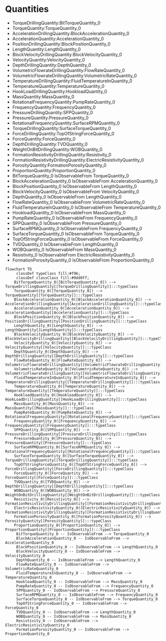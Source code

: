 # Quantities
- TorqueDrillingQuantity:BitTorqueQuantity_0
- TorqueQuantity:TorqueQuantity_0
- AccelerationDrillingQuantity:BlockAccelerationQuantity_0
- AccelerationQuantity:AccelerationQuantity_0
- PositionDrillingQuantity:BlockPositionQuantity_0
- LengthQuantity:LengthQuantity_0
- BlockVelocityDrillingQuantity:BlockVelocityQuantity_0
- VelocityQuantity:VelocityQuantity_0
- DepthDrillingQuantity:DepthQuantity_0
- VolumetricFlowrateDrillingQuantity:FlowRateQuantity_0
- VolumetricFlowrateDrillingQuantity:VolumetricRateQuantity_0
- TemperatureDrillingQuantity:FluidTemperatureInQuantity_0
- TemperatureQuantity:TemperatureQuantity_0
- HookLoadDrillingQuantity:HookloadQuantity_0
- MassQuantity:MassQuantity_0
- RotationalFrequencyQuantity:PumpRateQuantity_0
- FrequencyQuantity:FrequencyQuantity_0
- PressureDrillingQuantity:SPPQuantity_0
- PressureQuantity:PressureQuantity_0
- RotationalFrequencyQuantity:SurfaceRPMQuantity_0
- TorqueDrillingQuantity:SurfaceTorqueQuantity_0
- ForceDrillingQuantity:TopOfStringForceQuantity_0
- ForceQuantity:ForceQuantity_0
- DepthDrillingQuantity:TVDQuantity_0
- WeightOnBitDrillingQuantity:WOBQuantity_0
- FormationResistivityDrillingQuantity:Resistivity_0
- FormationResistivityDrillingQuantity:ElectricResistivityQuantity_0
- PorosityQuantity:FormationPorosityQuantity_0
- ProportionQuantity:ProportionQuantity_0
- BitTorqueQuantity_0 IsObservableFrom TorqueQuantity_0
- BlockAccelerationQuantity_0 IsObservableFrom AccelerationQuantity_0
- BlockPositionQuantity_0 IsObservableFrom LengthQuantity_0
- BlockVelocityQuantity_0 IsObservableFrom VelocityQuantity_0
- DepthQuantity_0 IsObservableFrom LengthQuantity_0
- FlowRateQuantity_0 IsObservableFrom VolumetricRateQuantity_0
- FluidTemperatureInQuantity_0 IsObservableFrom TemperatureQuantity_0
- HookloadQuantity_0 IsObservableFrom MassQuantity_0
- PumpRateQuantity_0 IsObservableFrom FrequencyQuantity_0
- SPPQuantity_0 IsObservableFrom PressureQuantity_0
- SurfaceRPMQuantity_0 IsObservableFrom FrequencyQuantity_0
- SurfaceTorqueQuantity_0 IsObservableFrom TorqueQuantity_0
- TopOfStringForceQuantity_0 IsObservableFrom ForceQuantity_0
- TVDQuantity_0 IsObservableFrom LengthQuantity_0
- WOBQuantity_0 IsObservableFrom MassQuantity_0
- Resistivity_0 IsObservableFrom ElectricResistivityQuantity_0
- FormationPorosityQuantity_0 IsObservableFrom ProportionQuantity_0
```mermaid
flowchart TD
	 classDef typeClass fill:#f96;
	 classDef classClass fill:#9dd0ff;
	BitTorqueQuantity_0([BitTorqueQuantity_0]) --> TorqueDrillingQuantity[[TorqueDrillingQuantity]]:::typeClass
	TorqueQuantity_0([TorqueQuantity_0]) --> TorqueQuantity[[TorqueQuantity]]:::typeClass
	BlockAccelerationQuantity_0([BlockAccelerationQuantity_0]) --> AccelerationDrillingQuantity[[AccelerationDrillingQuantity]]:::typeClass
	AccelerationQuantity_0([AccelerationQuantity_0]) --> AccelerationQuantity[[AccelerationQuantity]]:::typeClass
	BlockPositionQuantity_0([BlockPositionQuantity_0]) --> PositionDrillingQuantity[[PositionDrillingQuantity]]:::typeClass
	LengthQuantity_0([LengthQuantity_0]) --> LengthQuantity[[LengthQuantity]]:::typeClass
	BlockVelocityQuantity_0([BlockVelocityQuantity_0]) --> BlockVelocityDrillingQuantity[[BlockVelocityDrillingQuantity]]:::typeClass
	VelocityQuantity_0([VelocityQuantity_0]) --> VelocityQuantity[[VelocityQuantity]]:::typeClass
	DepthQuantity_0([DepthQuantity_0]) --> DepthDrillingQuantity[[DepthDrillingQuantity]]:::typeClass
	FlowRateQuantity_0([FlowRateQuantity_0]) --> VolumetricFlowrateDrillingQuantity[[VolumetricFlowrateDrillingQuantity]]:::typeClass
	VolumetricRateQuantity_0([VolumetricRateQuantity_0]) --> VolumetricFlowrateDrillingQuantity[[VolumetricFlowrateDrillingQuantity]]:::typeClass
	FluidTemperatureInQuantity_0([FluidTemperatureInQuantity_0]) --> TemperatureDrillingQuantity[[TemperatureDrillingQuantity]]:::typeClass
	TemperatureQuantity_0([TemperatureQuantity_0]) --> TemperatureQuantity[[TemperatureQuantity]]:::typeClass
	HookloadQuantity_0([HookloadQuantity_0]) --> HookLoadDrillingQuantity[[HookLoadDrillingQuantity]]:::typeClass
	MassQuantity_0([MassQuantity_0]) --> MassQuantity[[MassQuantity]]:::typeClass
	PumpRateQuantity_0([PumpRateQuantity_0]) --> RotationalFrequencyQuantity[[RotationalFrequencyQuantity]]:::typeClass
	FrequencyQuantity_0([FrequencyQuantity_0]) --> FrequencyQuantity[[FrequencyQuantity]]:::typeClass
	SPPQuantity_0([SPPQuantity_0]) --> PressureDrillingQuantity[[PressureDrillingQuantity]]:::typeClass
	PressureQuantity_0([PressureQuantity_0]) --> PressureQuantity[[PressureQuantity]]:::typeClass
	SurfaceRPMQuantity_0([SurfaceRPMQuantity_0]) --> RotationalFrequencyQuantity[[RotationalFrequencyQuantity]]:::typeClass
	SurfaceTorqueQuantity_0([SurfaceTorqueQuantity_0]) --> TorqueDrillingQuantity[[TorqueDrillingQuantity]]:::typeClass
	TopOfStringForceQuantity_0([TopOfStringForceQuantity_0]) --> ForceDrillingQuantity[[ForceDrillingQuantity]]:::typeClass
	ForceQuantity_0([ForceQuantity_0]) --> ForceQuantity[[ForceQuantity]]:::typeClass
	TVDQuantity_0([TVDQuantity_0]) --> DepthDrillingQuantity[[DepthDrillingQuantity]]:::typeClass
	WOBQuantity_0([WOBQuantity_0]) --> WeightOnBitDrillingQuantity[[WeightOnBitDrillingQuantity]]:::typeClass
	Resistivity_0([Resistivity_0]) --> FormationResistivityDrillingQuantity[[FormationResistivityDrillingQuantity]]:::typeClass
	ElectricResistivityQuantity_0([ElectricResistivityQuantity_0]) --> FormationResistivityDrillingQuantity[[FormationResistivityDrillingQuantity]]:::typeClass
	FormationPorosityQuantity_0([FormationPorosityQuantity_0]) --> PorosityQuantity[[PorosityQuantity]]:::typeClass
	ProportionQuantity_0([ProportionQuantity_0]) --> ProportionQuantity[[ProportionQuantity]]:::typeClass
	 BitTorqueQuantity_0 -- IsObservableFrom --> TorqueQuantity_0 
	 BlockAccelerationQuantity_0 -- IsObservableFrom --> AccelerationQuantity_0 
	 BlockPositionQuantity_0 -- IsObservableFrom --> LengthQuantity_0 
	 BlockVelocityQuantity_0 -- IsObservableFrom --> VelocityQuantity_0 
	 DepthQuantity_0 -- IsObservableFrom --> LengthQuantity_0 
	 FlowRateQuantity_0 -- IsObservableFrom --> VolumetricRateQuantity_0 
	 FluidTemperatureInQuantity_0 -- IsObservableFrom --> TemperatureQuantity_0 
	 HookloadQuantity_0 -- IsObservableFrom --> MassQuantity_0 
	 PumpRateQuantity_0 -- IsObservableFrom --> FrequencyQuantity_0 
	 SPPQuantity_0 -- IsObservableFrom --> PressureQuantity_0 
	 SurfaceRPMQuantity_0 -- IsObservableFrom --> FrequencyQuantity_0 
	 SurfaceTorqueQuantity_0 -- IsObservableFrom --> TorqueQuantity_0 
	 TopOfStringForceQuantity_0 -- IsObservableFrom --> ForceQuantity_0 
	 TVDQuantity_0 -- IsObservableFrom --> LengthQuantity_0 
	 WOBQuantity_0 -- IsObservableFrom --> MassQuantity_0 
	 Resistivity_0 -- IsObservableFrom --> ElectricResistivityQuantity_0 
	 FormationPorosityQuantity_0 -- IsObservableFrom --> ProportionQuantity_0 
```
